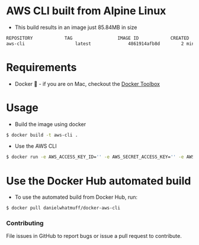 # AWS CLI built from Alpine Linux

- This build results in an image just 85.84MB in size
```bash
REPOSITORY            TAG                 IMAGE ID            CREATED             VIRTUAL SIZE
aws-cli                   latest              4861914afb8d        2 minutes ago       85.84 MB
```

# Requirements

- Docker :whale: - if you are on Mac, checkout the [Docker Toolbox](http://docs.docker.com/mac/step_one/)

# Usage

- Build the image using docker
```bash
$ docker build -t aws-cli .
```
- Use the AWS CLI
```bash
$ docker run -e AWS_ACCESS_KEY_ID='' -e AWS_SECRET_ACCESS_KEY='' -e AWS_DEFAULT_REGION='' --rm aws-cli aws s3 ls
```
# Use the Docker Hub automated build

- To use the automated build from Docker Hub, run:
```bash
$ docker pull danielwhatmuff/docker-aws-cli
```

### Contributing
File issues in GitHub to report bugs or issue a pull request to contribute.

